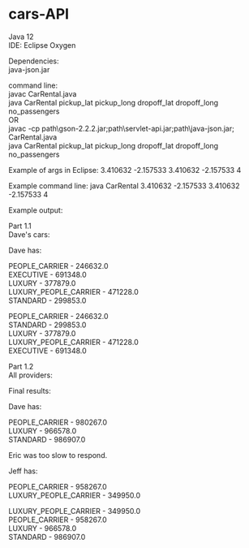 # cars-API

Java 12  
IDE: Eclipse Oxygen  

Dependencies:  
java-json.jar  
  
command line:   
javac CarRental.java   
java CarRental pickup_lat pickup_long dropoff_lat dropoff_long no_passengers  
OR  
javac -cp path\gson-2.2.2.jar;path\servlet-api.jar;path\java-json.jar; CarRental.java  
java CarRental pickup_lat pickup_long dropoff_lat dropoff_long no_passengers  

Example of args in Eclipse:
3.410632 -2.157533 3.410632 -2.157533 4

Example command line: 
java CarRental 3.410632 -2.157533 3.410632 -2.157533 4

Example output:   
  
Part 1.1   
Dave's cars:  

Dave has:  

PEOPLE_CARRIER - 246632.0  
EXECUTIVE - 691348.0  
LUXURY - 377879.0  
LUXURY_PEOPLE_CARRIER - 471228.0  
STANDARD - 299853.0  
  
PEOPLE_CARRIER - 246632.0  
STANDARD - 299853.0  
LUXURY - 377879.0  
LUXURY_PEOPLE_CARRIER - 471228.0  
EXECUTIVE - 691348.0  
  
  
Part 1.2   
All providers:  
  
Final results:  

Dave has:  

PEOPLE_CARRIER - 980267.0  
LUXURY - 966578.0  
STANDARD - 986907.0  
  
Eric was too slow to respond.  
  
Jeff has:  
  
PEOPLE_CARRIER - 958267.0  
LUXURY_PEOPLE_CARRIER - 349950.0  
  
LUXURY_PEOPLE_CARRIER - 349950.0  
PEOPLE_CARRIER - 958267.0  
LUXURY - 966578.0  
STANDARD - 986907.0  
  
